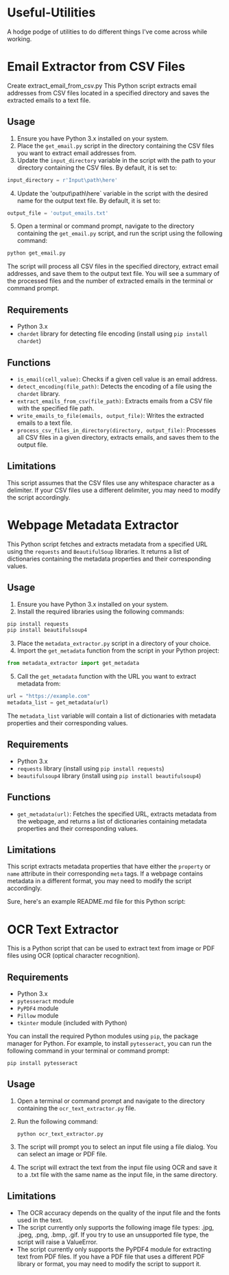 # Useful-Utilities
A hodge podge of utilities to do different things I've come across while working.






# Email Extractor from CSV Files
Create extract_email_from_csv.py
This Python script extracts email addresses from CSV files located in a specified directory and saves the extracted emails to a text file.

## Usage

1. Ensure you have Python 3.x installed on your system.
2. Place the `get_email.py` script in the directory containing the CSV files you want to extract email addresses from.
3. Update the `input_directory` variable in the script with the path to your directory containing the CSV files. By default, it is set to:

```python
input_directory = r'Input\path\here'
```

4. Update the 'output\path\here` variable in the script with the desired name for the output text file. By default, it is set to:

```python
output_file = 'output_emails.txt'
```

5. Open a terminal or command prompt, navigate to the directory containing the `get_email.py` script, and run the script using the following command:

```bash
python get_email.py
```

The script will process all CSV files in the specified directory, extract email addresses, and save them to the output text file. You will see a summary of the processed files and the number of extracted emails in the terminal or command prompt.

## Requirements

- Python 3.x
- `chardet` library for detecting file encoding (install using `pip install chardet`)

## Functions

- `is_email(cell_value)`: Checks if a given cell value is an email address.
- `detect_encoding(file_path)`: Detects the encoding of a file using the `chardet` library.
- `extract_emails_from_csv(file_path)`: Extracts emails from a CSV file with the specified file path.
- `write_emails_to_file(emails, output_file)`: Writes the extracted emails to a text file.
- `process_csv_files_in_directory(directory, output_file)`: Processes all CSV files in a given directory, extracts emails, and saves them to the output file.

## Limitations

This script assumes that the CSV files use any whitespace character as a delimiter. If your CSV files use a different delimiter, you may need to modify the script accordingly.



# Webpage Metadata Extractor

This Python script fetches and extracts metadata from a specified URL using the `requests` and `BeautifulSoup` libraries. It returns a list of dictionaries containing the metadata properties and their corresponding values.

## Usage

1. Ensure you have Python 3.x installed on your system.
2. Install the required libraries using the following commands:

```bash
pip install requests
pip install beautifulsoup4
```

3. Place the `metadata_extractor.py` script in a directory of your choice.
4. Import the `get_metadata` function from the script in your Python project:

```python
from metadata_extractor import get_metadata
```

5. Call the `get_metadata` function with the URL you want to extract metadata from:

```python
url = "https://example.com"
metadata_list = get_metadata(url)
```

The `metadata_list` variable will contain a list of dictionaries with metadata properties and their corresponding values.

## Requirements

- Python 3.x
- `requests` library (install using `pip install requests`)
- `beautifulsoup4` library (install using `pip install beautifulsoup4`)

## Functions

- `get_metadata(url)`: Fetches the specified URL, extracts metadata from the webpage, and returns a list of dictionaries containing metadata properties and their corresponding values.

## Limitations

This script extracts metadata properties that have either the `property` or `name` attribute in their corresponding `meta` tags. If a webpage contains metadata in a different format, you may need to modify the script accordingly.


Sure, here's an example README.md file for this Python script:

# OCR Text Extractor

This is a Python script that can be used to extract text from image or PDF files using OCR (optical character recognition).

## Requirements

- Python 3.x
- `pytesseract` module
- `PyPDF4` module
- `Pillow` module
- `tkinter` module (included with Python)

You can install the required Python modules using `pip`, the package manager for Python. For example, to install `pytesseract`, you can run the following command in your terminal or command prompt:

```
pip install pytesseract
```

## Usage

1. Open a terminal or command prompt and navigate to the directory containing the `ocr_text_extractor.py` file.
2. Run the following command:

   ```
   python ocr_text_extractor.py
   ```

3. The script will prompt you to select an input file using a file dialog. You can select an image or PDF file.
4. The script will extract the text from the input file using OCR and save it to a .txt file with the same name as the input file, in the same directory.

## Limitations

- The OCR accuracy depends on the quality of the input file and the fonts used in the text.
- The script currently only supports the following image file types: .jpg, .jpeg, .png, .bmp, .gif. If you try to use an unsupported file type, the script will raise a ValueError.
- The script currently only supports the PyPDF4 module for extracting text from PDF files. If you have a PDF file that uses a different PDF library or format, you may need to modify the script to support it.
